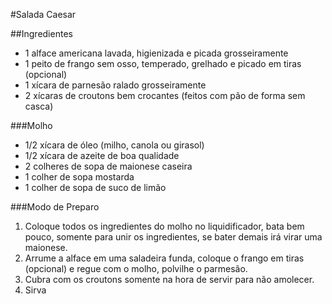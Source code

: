 #Salada Caesar

##Ingredientes

 - 1 alface americana lavada, higienizada e picada grosseiramente
 - 1 peito de frango sem osso, temperado, grelhado e picado em tiras (opcional)
 - 1 xícara de parnesão ralado grosseiramente
 - 2 xícaras de croutons bem crocantes (feitos com pão de forma sem casca)

 ###Molho

 - 1/2 xícara de óleo (milho, canola ou girasol)
 - 1/2 xícara de azeite de boa qualidade
 - 2 colheres de sopa de maionese caseira
 - 1 colher de sopa mostarda
 - 1 colher de sopa de suco de limão

###Modo de Preparo

1. Coloque todos os ingredientes do molho no liquidificador, bata bem pouco, somente para unir os ingredientes, se bater demais irá virar uma maionese.
2. Arrume a alface em uma saladeira funda, coloque o frango em tiras (opcional) e regue com o molho, polvilhe o parmesão.
3. Cubra com os croutons somente na hora de servir para não amolecer.
4. Sirva 